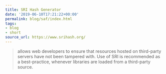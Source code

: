 ```yaml
---
title: SRI Hash Generator
date: '2019-06-10T17:21:22+00:00'
permalink: blog/saf/index.html
tags:
- blog
- short
source_url: https://www.srihash.org/
---
```


> allows web developers to ensure that resources hosted on third-party servers have not been tampered with. Use of SRI is recommended as a best-practice, whenever libraries are loaded from a third-party source.
